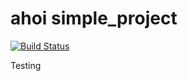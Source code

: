ahoi
simple_project
==============

[![Build Status](http://andreitognolo.ngrok.com/andreitognolo/simple_project/branch/master/build_image)](http://vagrant.snap-ci.com/andreitognolo/simple_project/branch/master)

Testing
